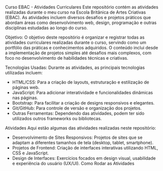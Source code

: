 Curso EBAC - Atividades Curriculares
Este repositório contém as atividades realizadas durante o meu curso na Escola Britânica de Artes Criativas (EBAC). As atividades incluem diversos desafios e projetos práticos que abordam áreas como desenvolvimento web, design, programação e outras disciplinas estudadas ao longo do curso.

Objetivo:
O objetivo deste repositório é organizar e registrar todas as atividades curriculares realizadas durante o curso, servindo como um portfólio das práticas e conhecimentos adquiridos. O conteúdo inclui desde a implementação de projetos simples até desafios mais complexos, com foco no desenvolvimento de habilidades técnicas e criativas.

Tecnologias Usadas:
Durante as atividades, as principais tecnologias utilizadas incluem:

- HTML/CSS: Para a criação de layouts, estruturação e estilização de páginas web.
- JavaScript: Para adicionar interatividade e funcionalidades dinâmicas nas páginas.
- Bootstrap: Para facilitar a criação de designs responsivos e elegantes.
- Git/GitHub: Para controle de versão e organização dos projetos.
- Outras Ferramentas: Dependendo das atividades, podem ter sido utilizados outros frameworks ou bibliotecas.

Atividades
Aqui estão algumas das atividades realizadas neste repositório:

- Desenvolvimento de Sites Responsivos: Projetos de sites que se adaptam a diferentes tamanhos de tela (desktop, tablet, smartphone).
- Projetos de Frontend: Criação de interfaces interativas utilizando HTML, CSS e JavaScript.
- Design de Interfaces: Exercícios focados em design visual, usabilidade e experiência do usuário (UX/UI).
Como Rodar as Atividades
